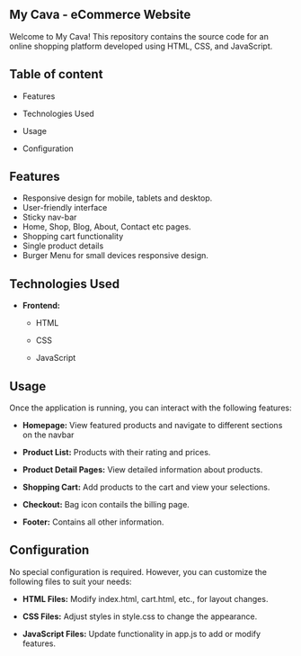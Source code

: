 
## My Cava - eCommerce Website
Welcome to My Cava! This repository contains the source code for an online shopping platform developed using HTML, CSS, and JavaScript.

## Table of content
* Features

* Technologies Used

* Usage

* Configuration


## Features
* Responsive design for mobile, tablets and desktop.
* User-friendly interface
* Sticky nav-bar
* Home, Shop, Blog, About, Contact etc pages.
* Shopping cart functionality
* Single product details
* Burger Menu for small devices responsive design.
## Technologies Used
 * **Frontend:**

   * HTML

   * CSS
   
   * JavaScript
## Usage
Once the application is running, you can interact with the following features:
* **Homepage:** View featured products and navigate to different sections on the navbar

* **Product List:** Products with their rating and prices. 

* **Product Detail Pages:** View detailed information about products.

* **Shopping Cart:** Add products to the cart and view your selections.

* **Checkout:** Bag icon contails the billing page.

* **Footer:** Contains all other information.
## Configuration

No special configuration is required. However, you can customize the following files to suit your needs:
* **HTML Files:** Modify index.html, cart.html, etc., for layout changes.

* **CSS Files:** Adjust styles in style.css to change the appearance.

* **JavaScript Files:** Update functionality in app.js to add or modify features.